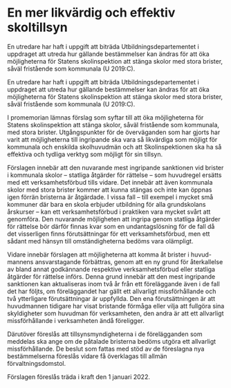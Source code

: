 # En mer likvärdig och effektiv skoltillsyn

En utredare har haft i uppgift att biträda Utbildningsdepartementet i uppdraget att utreda hur gällande bestämmelser kan ändras för att öka möjligheterna för Statens skolinspektion att stänga skolor med stora brister, såväl fristående som kommunala (U 2019:C).

En utredare har haft i uppgift att biträda Utbildningsdepartementet i uppdraget att utreda hur gällande bestämmelser kan ändras för att öka möjligheterna för Statens skolinspektion att stänga skolor med stora brister, såväl fristående som kommunala (U 2019:C).

I promemorian lämnas förslag som syftar till att öka möjligheterna för Statens skolinspektion att stänga skolor, såväl fristående som kommunala, med stora brister. Utgångspunkter för de överväganden som har gjorts har varit att möjligheterna till ingripande ska vara så likvärdiga som möjligt för kommunala och enskilda skolhuvudmän och att Skolinspektionen ska ha så effektiva och tydliga verktyg som möjligt för sin tillsyn.

Förslagen innebär att den nuvarande mest ingripande sanktionen vid brister i kommunala skolor – statliga åtgärder för rättelse – som huvudregel ersätts med ett verksamhetsförbud tills vidare. Det innebär att även kommunala skolor med stora brister kommer att kunna stängas och inte kan öppnas igen förrän bristerna är åtgärdade. I vissa fall – till exempel i mycket små kommuner där bara en skola erbjuder utbildning för alla grundskolans årskurser – kan ett verksamhetsförbud i praktiken vara mycket svårt att genomföra. Den nuvarande möjligheten att ingripa genom statliga åtgärder för rättelse bör därför finnas kvar som en undantagslösning för de fall då det visserligen finns förutsättningar för ett verksamhetsförbud, men ett sådant med hänsyn till omständigheterna bedöms vara olämpligt.

Vidare innebär förslagen att möjligheterna att komma åt brister i huvud-mannens ansvarstagande förbättras, genom att en ny grund för återkallelse av bland annat godkännande respektive verksamhetsförbud eller statliga åtgärder för rättelse införs. Denna grund innebär att den mest ingripande sanktionen kan aktualiseras inom två år från ett föreläggande även i de fall det har följts, om föreläggandet har gällt ett allvarligt missförhållande och två ytterligare förutsättningar är uppfyllda. Den ena förutsättningen är att huvudmannen tidigare har visat bristande förmåga eller vilja att fullgöra sina skyldigheter som huvudman för verksamheten, den andra är att ett allvarligt missförhållande i verksamheten ändå föreligger.

Därutöver föreslås att tillsynsmyndigheterna i de förelägganden som meddelas ska ange om de påtalade bristerna bedöms utgöra ett allvarligt missförhållande. De beslut som fattas med stöd av de föreslagna nya bestämmelserna föreslås vidare få överklagas till allmän förvaltningsdomstol.

Förslagen föreslås träda i kraft den 1 januari 2022.

